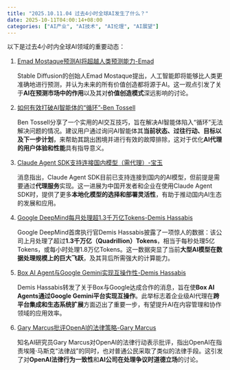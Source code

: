 ```yaml
---
title: "2025.10.11.04 过去4小时全球AI发生了什么？"
date: 2025-10-11T04:00:14+08:00
categories: ["AI产业", "AI技术", "AI伦理", "AI展望"]
---
```


以下是过去4小时内全球AI领域的重要动态：

1.  [Emad Mostaque预测AI将超越人类预测能力-Emad](https://x.com/EMostaque/status/1976729494841946292)

    Stable Diffusion的创始人Emad Mostaque提出，人工智能即将能够比人类更准确地进行预测，并认为未来的所有价值创造都将源于AI。这一观点引发了关于**AI在预测市场中的作用**以及其对**价值创造模式**深远影响的讨论。

2.  [如何有效打破AI智能体的“循环”-Ben Tossell](https://x.com/bentossell/status/1976724615126040715)

    Ben Tossell分享了一个实用的AI交互技巧，旨在解决AI智能体陷入“循环”无法解决问题的情况。建议用户通过询问AI智能体其**当前状态、过往行动、目标以及下一步计划**，来帮助其跳出困境并进行有效的故障排除，这对于优化**AI代理的用户体验和性能**具有指导意义。

3.  [Claude Agent SDK支持连接国内模型（需代理）-宝玉](https://x.com/dotey/status/1976722071247089787)

    消息指出，Claude Agent SDK目前已支持连接到国内的AI模型，但前提是需要通过**代理服务**实现。这一进展为中国开发者和企业在使用Claude Agent SDK时，提供了更多**本地化模型的选择和部署灵活性**，有助于推动国内AI生态的发展和应用。

4.  [Google DeepMind每月处理超1.3千万亿Tokens-Demis Hassabis](https://x.com/demishassabis/status/1976712484657475691)

    Google DeepMind首席执行官Demis Hassabis披露了一项惊人的数据：该公司上月处理了超过**1.3千万亿（Quadrillion）Tokens**，相当于每秒处理5亿Tokens，或每小时处理1.8万亿Tokens。这一数据突显了当前**大型AI模型在数据处理规模上的巨大飞跃**，及其背后所需强大的计算能力。

5.  [Box AI Agent与Google Gemini实现互操作性-Demis Hassabis](https://x.com/demishassabis/status/1976699925250679205)

    Demis Hassabis转发了关于Box与Google达成合作的消息，旨在使**Box AI Agents通过Google Gemini平台实现互操作**。此举标志着企业级AI代理在**跨平台集成和生态系统扩展**方面迈出了重要一步，有望提升AI在内容管理和协作领域的应用效率。

6.  [Gary Marcus批评OpenAI的法律策略-Gary Marcus](https://x.com/GaryMarcus/status/1976682749089186262)

    知名AI研究员Gary Marcus对OpenAI的法律行动表示批评，指出OpenAI在指责埃隆·马斯克“法律战”的同时，也对普通公民采取了类似的法律手段。这引发了对**OpenAI法律行为一致性**和**AI公司在处理争议时道德立场**的讨论。